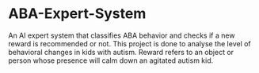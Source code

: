 # ABA-Expert-System
An AI expert system that classifies ABA behavior and checks if a new reward is recommended or not.  This project is done to analyse the level of behavioral changes in kids with autism.  Reward refers to an object or person whose presence will calm down an agitated autism kid.

